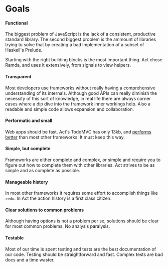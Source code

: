 # Goals

#### Functional

The biggest problem of JavaScript is the lack of a consistent, productive
standard library. The second biggest problem is the ammount of libraries trying
to solve that by creating a bad implementation of a subset of Haskell's
Prelude.

Starting with the right building blocks is the most important thing. Act chose
Ramda, and uses it extensively, from signals to view helpers.

#### Transparent

Most developers use frameworks without really having a comprehensive
understanding of its internals. Although good APIs can really diminish the
necessity of this sort of knowledge, in real life there are always corner cases
where a dip dive into the framework inner workings help. Also a readable and
simple code allows expansion and collaboration.

#### Performatic and small

Web apps should be fast. Act's TodoMVC has only 13kb, and [performs better](https://github.com/act-framework/todomvc-perf-comparison)
than most other frameworks. It must keep this way.

#### Simple, but complete

Frameworks are either complete and complex, or simple and require you to figure
out how to complete them with other libraries. Act strives to be as simple and
as complete as possible.

#### Manageable history

In most other frameworks it requires some effort to accomplish things like
`redo`. In Act the action history is a first class citizen.

#### Clear solutions to common problems

Although having options is not a problem per se, solutions should be clear for
most common problems. No analysis paralysis.

#### Testable

Most of our time is spent testing and tests are the best documentation of our
code. Testing should be straightforward and fast. Complex tests are bad docs
and a time waster.
